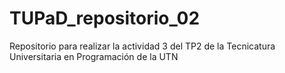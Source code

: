# TUPaD_repositorio_02
Repositorio para realizar la actividad 3 del TP2 de la Tecnicatura Universitaria en Programación de la UTN
